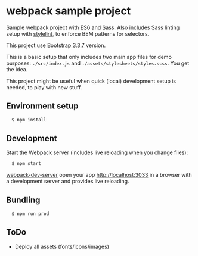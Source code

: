 # webpack sample project

Sample webpack project with ES6 and Sass. Also includes Sass linting setup with [stylelint](https://github.com/stylelint/stylelint), to enforce BEM patterns for selectors.

This project use [Bootstrap 3.3.7](https://getbootstrap.com/docs/3.3/) version.

This is a basic setup that only includes two main app files for demo purposes: `./src/index.js` and `./assets/stylesheets/styles.scss`. You get the idea.

This project might be useful when quick (local) development setup is needed, to play with new stuff.

## Environment setup

```sh
  $ npm install
```

## Development

Start the Webpack server (includes live reloading when you change files):

```sh
  $ npm start
```

[webpack-dev-server](https://github.com/webpack/webpack-dev-server) open your app  [http://localhost:3033](http://localhost:3033) in a browser with a development server and provides live reloading.

## Bundling

```sh
  $ npm run prod
```

## ToDo

- Deploy all assets (fonts/icons/images)

